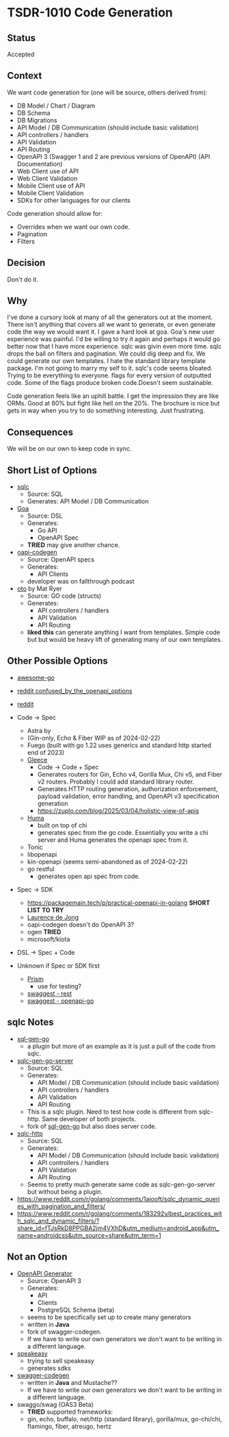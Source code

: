 # TSDR-1010 Code Generation

## Status

Accepted

## Context

We want code generation for (one will be source, others derived from):
- DB Model / Chart / Diagram
- DB Schema
- DB Migrations
- API Model / DB Communication (should include basic validation)
- API controllers / handlers
- API Validation
- API Routing
- OpenAPI 3 (Swagger 1 and 2 are previous versions of OpenAPI) (API Documentation)
- Web Client use of API
- Web Client Validation
- Mobile Client use of API
- Mobile Client Validation
- SDKs for other languages for our clients

Code generation should allow for:
- Overrides when we want our own code.
- Pagination
- Filters

## Decision

Don't do it.

## Why

I've done a cursory look at many of all the generators out at the moment. There
isn't anything that covers all we want to generate, or even
generate code the way we would want it. I gave a hard look at goa. Goa's new
user experience was painful. I'd be willing to try it again and perhaps it would
go better now that I have more experience. sqlc was givin even more time. sqlc
drops the ball on filters and pagination. We could dig deep and fix. We could
generate our own templates. I hate the standard library template package. I'm not
going to marry my self to it. sqlc's code seems bloated. Trying to be everything
to everyone. flags for every version of outputted code. Some of the flags produce
broken code.Doesn't seem sustainable.

Code generation feels like an uphill battle. I get the impression they are
like ORMs. Good at 80% but fight like hell on the 20%. The brochure is nice but
gets in way when you try to do something interesting. Just frustrating. 

## Consequences

We will be on our own to keep code in sync.

## Short List of Options

- [sqlc](https://sqlc.dev/)
  - Source: SQL
  - Generates: API Model / DB Communication
- [Goa](https://github.com/goadesign/goa)
  - Source: DSL
  - Generates:
    - Go API
    - OpenAPI Spec
  - **TRIED** may give another chance.
- [oapi-codegen](https://github.com/oapi-codegen/oapi-codegen)
  - Source: OpenAPI specs
  - Generates:
    - API Clients
  - developer was on fallthrough podcast
- [oto](https://github.com/pacedotdev/oto/tree/main/otohttp) by Mat Ryer 
  - Source: GO code (structs)
  - Generates:
    - API controllers / handlers
    - API Validation
    - API Routing
  - **liked this** can generate anything I want from templates. Simple code but
    but would be heavy lift of generating many of our own templates.

## Other Possible Options

- [awesome-go](https://github.com/avelino/awesome-go?tab=readme-ov-file#go-generate-tools)
- [reddit confused_by_the_openapi_options](https://www.reddit.com/r/golang/comments/1gmhz08/confused_by_the_openapi_options_for_go/)
- [reddit](https://www.reddit.com/r/golang/comments/1avsog1/go_openapi_codegen/)

- Code → Spec
  - Astra by
  - (Gin-only, Echo & Fiber WIP as of 2024-02-22)
  - Fuego (built with go 1.22 uses generics and standard http started end of 2023)
  - [Gleece](https://github.com/gopher-fleece/gleece)
    - Code -> Code + Spec
    - Generates routers for Gin, Echo v4, Gorilla Mux, Chi v5, and Fiber v2 routers. Probably I could add standard library router.
    - Generates HTTP routing generation, authorization enforcement, payload validation, error handling, and OpenAPI v3 specification generation
    - https://zuplo.com/blog/2025/03/04/holistic-view-of-apis
  - [Huma](https://huma.rocks/)
    - built on top of chi
    - generates spec from the go code. Essentially you write a chi server and
      Huma generates the openapi spec from it.
  - Tonic
  - libopenapi
  - kin-openapi (seems semi-abandoned as of 2024-02-22)
  - go restful
    - generates open api spec from code.
- Spec → SDK
  - https://packagemain.tech/p/practical-openapi-in-golang **SHORT LIST TO TRY**
  - [Laurence de Jong](https://ldej.nl/post/generating-go-from-openapi-3/)
  - oapi-codegen
    doesn't do OpenAPI 3?
  - ogen **TRIED**
  - microsoft/kiota
- DSL → Spec + Code
- Unknown if Spec or SDK first
  - [Prism](https://stoplight.io/open-source/prism)
    - use for testing?
  - [swaggest - rest](https://github.com/swaggest/rest)
  - [swaggest - openapi-go](https://github.com/swaggest/openapi-go)

## sqlc Notes

- [sql-gen-go](https://github.com/sqlc-dev/sqlc-gen-go)
  - a plugin but more of an example as it is just a pull of the code from sqlc.
- [sqlc-gen-go-server](https://github.com/walterwanderley/sqlc-gen-go-server/)
  - Source: SQL
  - Generates:
    - API Model / DB Communication (should include basic validation)
    - API controllers / handlers
    - API Validation
    - API Routing
  - This is a sqlc plugin. Need to test how code is different from sqlc-http. Same developer of both projects.
  - fork of [sql-gen-go](https://github.com/sqlc-dev/sqlc-gen-go) but also does
    server code.
- [sqlc-http](https://github.com/walterwanderley/sqlc-http)
  - Source: SQL
  - Generates:
    - API Model / DB Communication (should include basic validation)
    - API controllers / handlers
    - API Validation
    - API Routing
  - Seems to pretty much generate same code as sqlc-gen-go-server but without
    being a plugin.
- https://www.reddit.com/r/golang/comments/1aiooft/sqlc_dynamic_queries_with_pagination_and_filters/
- https://www.reddit.com/r/golang/comments/183292y/best_practices_with_sqlc_and_dynamic_filters/?share_id=fTJsRkD8PPGBA2jm4VXhD&utm_medium=android_app&utm_name=androidcss&utm_source=share&utm_term=1


## Not an Option

- [OpenAPI Generator](https://openapi-generator.tech/)
  - Source: OpenAPI 3
  - Generates:
    - API
    - Clients
    - PostgreSQL Schema (beta)
  - seems to be specifically set up to create many generators
  - written in **Java**
  - fork of swagger-codegen.
  - If we have to write our own generators we don't want to be writing in a different language.
- [speakeasy](https://www.speakeasy.com/docs/languages/golang/oss-comparison-go)
  - trying to sell speakeasy
  - generates sdks
- [swagger-codegen](https://github.com/swagger-api/swagger-codegen)
  - written in **Java** and Mustache??
  - If we have to write our own generators we don't want to be writing in a different language.
- swaggo/swag (OAS3 Beta)
  - **TRIED** supported frameworks:
  - gin, echo, buffalo, net/http (standard library), gorilla/mux, go-chi/chi,
    flamingo, fiber, atreugo, hertz

